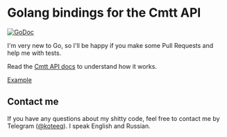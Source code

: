 # Golang bindings for the Cmtt API

[![GoDoc](https://godoc.org/github.com/aprosvetova/go-cmtt?status.svg)](https://godoc.org/github.com/aprosvetova/go-cmtt)

I'm very new to Go, so I'll be happy if you make some Pull Requests and help me with tests.

Read the [Cmtt API docs](http://shir-man.com/static/tjapi/) to understand how it works.

[Example](https://github.com/aprosvetova/go-cmtt/blob/master/examples/main.go)

## Contact me
If you have any questions about my shitty code, feel free to contact me by Telegram ([@koteeq](https://t.me/koteeq)). I speak English and Russian.